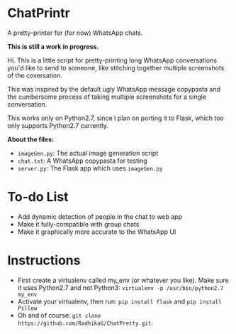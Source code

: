# ChatPrintr
A pretty-printer for (for now) WhatsApp chats.

**This is still a work in progress.**

Hi. This is a little script for pretty-printing long WhatsApp conversations you'd like to send to someone, like stitching together multiple screenshots of the coversation.

This was inspired by the default ugly WhatsApp message copypasta and the cumbersome process of taking multiple screenshots for a single conversation.

This works only on Python2.7, since I plan on porting it to Flask, which too only supports Python2.7 currently.

**About the files:**
* `imageGen.py`: The actual image generation script
* `chat.txt`: A WhatsApp copypasta for testing
* `server.py`: The Flask app which uses `imageGen.py`

# To-do List
* Add dynamic detection of people in the chat to web app
* Make it fully-compatible with group chats
* Make it graphically more accurate to the WhatsApp UI

# Instructions

* First create a virtualenv called my_env (or whatever you like). Make sure it uses Python2.7 and not Python3: `virtualenv -p /usr/bin/python2.7 my_env`
* Activate your virtualenv, then run: `pip install flask` and `pip install Pillow`
* Oh and of course: `git clone https://github.com/RadhikaG/ChatPretty.git`.
